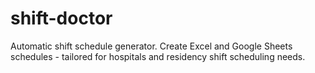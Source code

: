 # shift-doctor
Automatic shift schedule generator. Create Excel and Google Sheets schedules - tailored for hospitals and residency shift scheduling needs.
